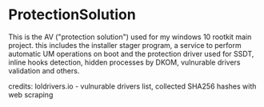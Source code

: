# ProtectionSolution
This is the AV ("protection solution") used for my windows 10 rootkit main project. this includes the installer stager program, a service to perform automatic UM operations on boot and the protection driver used for SSDT, inline hooks detection, hidden processes by DKOM, vulnurable drivers validation and others.

credits:
loldrivers.io - vulnurable drivers list, collected SHA256 hashes with web scraping
